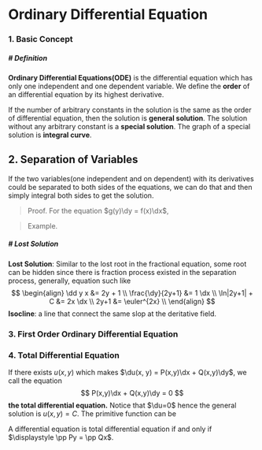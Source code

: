 



# Ordinary Differential Equation

$$
\newcommand{\euler}{\text{e}}
\newcommand{\d}{\text{d}}
\newcommand{\dt}{\d t}
\newcommand{\dx}{\d x}
\newcommand{\dy}{\d y}
\newcommand{\dr}{\d r}
\newcommand{\dv}{\d v}
\newcommand{\dz}{\d z}
\newcommand{\du}{\d u}
\newcommand{\dd}[2]{\dfrac{\d #1}{\d #2}}
\newcommand{\pp}[2]{\frac{\partial #1}{\partial #2}}
$$

### 1. Basic Concept

##### # Definition

**Ordinary Differential Equations(ODE)** is the differential equation which has only one independent and one dependent variable. We define the **order** of an differential equation by its highest derivative.

If the number of arbitrary constants in the solution is the same as the order of differential equation, then the solution is **general solution**. The solution without any arbitrary constant is a **special solution**. The graph of a special solution is **integral curve**.







## 2. Separation of Variables 

If the two variables(one independent and on dependent) with its derivatives could be separated to both sides of the equations, we can do that and then simply integral both sides to get the solution.

> Proof. For the equation $g(y)\dy = f(x)\dx$, 
>
> 

> Example.
>
> 











##### # Lost Solution

**Lost Solution**: Similar to the lost root in the fractional equation, some root can be hidden since there is fraction process existed in the separation process, generally, equation such like
$$
\begin{align}
\dd y x &= 2y + 1 \\
\frac{\dy}{2y+1} &= 1 \dx \\
\ln|2y+1| + C &= 2x \dx \\
2y+1 &= \euler^{2x} \\
\end{align}
$$
**Isocline**: a line that connect the same slop at the deritative field.







### 3. First Order Ordinary Differential Equation









### 4. Total Differential Equation

If there exists $u(x,y)$ which makes $\du(x, y) = P(x,y)\dx + Q(x,y)\dy$, we call the equation
$$
P(x,y)\dx + Q(x,y)\dy = 0
$$
**the total differential equation.** Notice that $\du=0$ hence the general solution is $u(x,y)=C$. The primitive function can be 





A differential equation is total differential equation if and only if $\displaystyle \pp Py = \pp Qx$.













